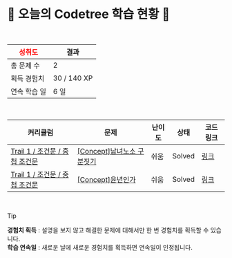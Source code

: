 # 🌲 오늘의 Codetree 학습 현황 🌲

<br />

| <span style="color:red;display:block;text-align:center;"> **성취도**</span> | 결과 |
|---|---|
| 총 문제 수 | 2 |
| 획득 경험치 | 30 / 140 XP |
| 연속 학습 일 | 6 일 |

<br />

|커리큘럼|문제|난이도|상태|코드 링크|
|---|---|---|---|---|
|[Trail 1 / 조건문 / 중첩 조건문](https://www.codetree.ai/trail-info/novice-low/)|[[Concept]남녀노소 구분짓기](https://www.codetree.ai/trails/complete/curated-cards/intro-sex-and-age/)|쉬움|Solved|[링크](https://github.com/Kimyubin357/codetree/blob/main/250926/%EB%82%A8%EB%85%80%EB%85%B8%EC%86%8C%20%EA%B5%AC%EB%B6%84%EC%A7%93%EA%B8%B0/sex-and-age.js)|
|[Trail 1 / 조건문 / 중첩 조건문](https://www.codetree.ai/trail-info/novice-low/)|[[Concept]윤년인가](https://www.codetree.ai/trails/complete/curated-cards/intro-is-leap-year/)|쉬움|Solved|[링크](https://github.com/Kimyubin357/codetree/blob/main/250926/%EC%9C%A4%EB%85%84%EC%9D%B8%EA%B0%80/is-leap-year.js)|


<br />

> [!TIP]
> **경험치 획득** : 설명을 보지 않고 해결한 문제에 대해서만 한 번 경험치를 획득할 수 있습니다.  
> **학습 연속일** : 새로운 날에 새로운 경험치를 획득하면 연속일이 인정됩니다.

